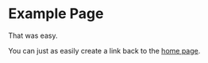 # Example Page

That was easy.

You can just as easily create a link back to the [home page](index.md).
